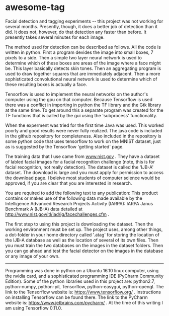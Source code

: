 # awesome-tag
Facial detection and tagging experiments -- this project was not working for several months. Presently, though, it does a better job of detection than it did. It does not, however, do that detection any faster than before. It presently takes several minutes for each image.

The method used for detection can be described as follows. All the code is written in python. First a program devides the image into small boxes, 7 pixels to a side. Then a simple two layer neural network is used to determine which of these boxes are areas of the image where a face might be. This layer basically detects skin tones. Then an aggregating program is used to draw together squares that are immediately adjacent. Then a more sophisticated convolutional neural network is used to determine which of these resulting boxes is actually a face.

Tensorflow is used to implement the neural networks on the author's computer using the gpu on that computer. Because Tensorflow is used there was a conflict in importing in python the TF library and the Gtk library at the same time. To get around this a separate program was created for the TF functions that is called by the gui using the 'subprocess' functionality.

When the experment was tried for the first time Java was used. This worked poorly and good results were never fully realized. The java code is included in the github repository for completeness. Also included in the repository is some python code that uses tensorflow to work on the MNIST dataset, just as is suggested by the Tensorflow 'getting started' page.

The training data that I use came from www.nist.gov . They have a dataset of labled facial images for a facial recognition challenge (note, this is for facial recognition, not really detection). The dataset is called the 'IJB-A' dataset. The download is large and you must apply for permission to access the download page. I beleive most students of computer science would be approved, if you are clear that you are interested in research.

You are required to add the following text to any publication: This product contains or makes use of the following data made available by the Intelligence Advanced Research Projects Activity (IARPA): IARPA Janus Benchmark A (IJB-A) data detailed at http://www.nist.gov/itl/iad/ig/facechallenges.cfm .

The first step to using this project is downloading the dataset. Then the working environment must be set up. The project uses, among other things, a dot-folder in your home directory called '.atag' for storing the location of the IJB-A database as well as the location of several of its own files. Then you must train the two databases on the images in the dataset folders. Then you can go ahead and test the facial detector on the images in the database or any image of your own.

-----

Programming was done in python on a Ubuntu 16.10 linux computer, using the nvidia card, and a sophisticated programming IDE (PyCharm Community Edition). Some of the python libraries used in this project are: python2.7, python-numpy, python-pil, Tensorflow, python-easygui, python-opengl. The link to the Tensorflow website is: https://www.tensorflow.org/ . Instructions on installing Tensorflow can be found there. The link to the PyCharm website is: https://www.jetbrains.com/pycharm/ . At the time of this writing I am using Tensorflow 0.11.0. 
